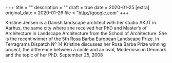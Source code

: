 +++
title = ""
description = ""
draft = true
date = 2020-01-25
[extra]
original_date = 2020-01-26
file = "http://google.com"
+++

Kristine Jensen is a Danish landscape architect with her studio AKJT in Aarhus, the same city where she received her PhD and Master’s of Architecture in Landscape Architecture from the School of Architecture. She is the recent winner of the 5th Rosa Barba European Landscape Prize. In Terragrams Dispatch Nº 14 Kristine discusses her Rosa Barba Prize winning project, the difference between a circle and an oval, Modernism in Denmark and the topic of her PhD. September 25, 2008
